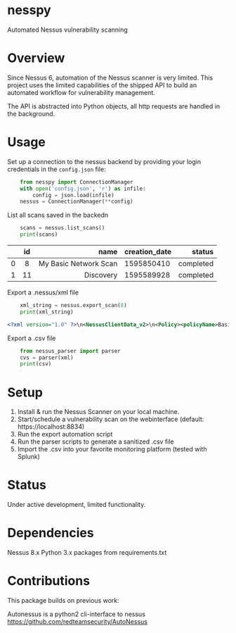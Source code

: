 # nesspy
Automated Nessus vulnerability scanning

# Overview
Since Nessus 6, automation of the Nessus scanner is very limited.
This project uses the limited capabilities of the shipped API to build an automated workflow for vulnerability management.

The API is abstracted into Python objects, all http requests are handled in the background.

# Usage
Set up a connection to the nessus backend by providing your login credentials in the `config.json` file:
``` python
    from nesspy import ConnectionManager
    with open('config.json', 'r') as infile:
        config = json.load(infile)
    nessus = ConnectionManager(**config)
```
List all scans saved in the backedn
``` python
    scans = nessus.list_scans()
    print(scans)
```    
|    | id |                  name | creation_date |    status
| -- |:--:| ---------------------:| ------------- | --------:
| 0  |  8 | My Basic Network Scan |    1595850410 | completed
| 1  | 11 |             Discovery |    1595589928 | completed

Export a .nessus/xml file
``` python
    xml_string = nessus.export_scan(8)
    print(xml_string)
```
``` xml
<?xml version="1.0" ?>\n<NessusClientData_v2>\n<Policy><policyName>Basic Network Scan</policyName>\n<Preferences><ServerPreferences><preference><name>scan.enable_utf8_output</name>\n<value>no</value>\n</pr
```

Export a .csv file
``` python
    from nessus_parser import parser
    cvs = parser(xml)
    print(csv)
```

# Setup
1. Install & run the Nessus Scanner on your local machine.
2. Start/schedule a vulnerability scan on the webinterface (default: https://localhost:8834)
3. Run the export automation script
4. Run the parser scripts to generate a sanitized .csv file
5. Import the .csv into your favorite monitoring platform (tested with Splunk)

# Status
Under active development, limited functionality.

# Dependencies
Nessus 8.x
Python 3.x
packages from requirements.txt

# Contributions
This package builds on previous work:

Autonessus is a python2 cli-interface to nessus
https://github.com/redteamsecurity/AutoNessus
